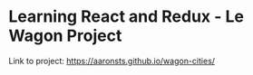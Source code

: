 # Learning React and Redux - Le Wagon Project
Link to project: https://aaronsts.github.io/wagon-cities/
